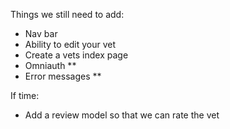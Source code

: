 Things we still need to add:
- Nav bar
- Ability to edit your vet
- Create a vets index page
- Omniauth **
- Error messages **


If time:
- Add a review model so that we can rate the vet